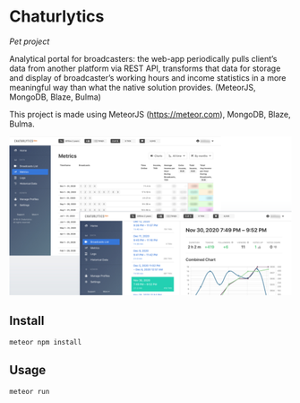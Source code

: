 # Chaturlytics

_Pet project_

Analytical portal for broadcasters: the web-app periodically pulls client’s data from another platform via REST API, transforms that data for storage and display of broadcaster’s working hours and income statistics in a more meaningful way than what the native solution provides. (MeteorJS, MongoDB, Blaze, Bulma)

This project is made using MeteorJS (https://meteor.com), MongoDB, Blaze, Bulma.

<img src="/readme-images/chaturlytics-github-readme-preview@2x.jpg" alt="Chaturlytics - Preview" />

## Install

```
meteor npm install
```

## Usage

```
meteor run
```
